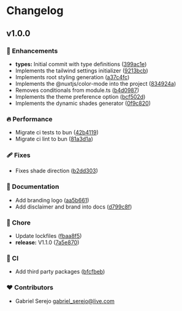 # Changelog


## v1.0.0


### 🚀 Enhancements

- **types:** Initial commit with type definitions ([399ac1e](https://github.com/TutorFx/nuxt-palette/commit/399ac1e))
- Implements the tailwind settings initializer ([9213bcb](https://github.com/TutorFx/nuxt-palette/commit/9213bcb))
- Implements root styling generation ([a37c4fc](https://github.com/TutorFx/nuxt-palette/commit/a37c4fc))
- Implements the @nuxtjs/color-mode into the project ([834924a](https://github.com/TutorFx/nuxt-palette/commit/834924a))
- Removes conditionals from module.ts ([b4d0987](https://github.com/TutorFx/nuxt-palette/commit/b4d0987))
- Implements the theme preference option ([bcf502d](https://github.com/TutorFx/nuxt-palette/commit/bcf502d))
- Implements the dynamic shades generator ([0f9c820](https://github.com/TutorFx/nuxt-palette/commit/0f9c820))

### 🔥 Performance

- Migrate ci tests to bun ([42b4119](https://github.com/TutorFx/nuxt-palette/commit/42b4119))
- Migrate ci lint to bun ([81a3d1a](https://github.com/TutorFx/nuxt-palette/commit/81a3d1a))

### 🩹 Fixes

- Fixes shade direction ([b2dd303](https://github.com/TutorFx/nuxt-palette/commit/b2dd303))

### 📖 Documentation

- Add branding logo ([aa5b661](https://github.com/TutorFx/nuxt-palette/commit/aa5b661))
- Add disclaimer and brand into docs ([d799c8f](https://github.com/TutorFx/nuxt-palette/commit/d799c8f))

### 🏡 Chore

- Update lockfiles ([fbaa8f5](https://github.com/TutorFx/nuxt-palette/commit/fbaa8f5))
- **release:** V1.1.0 ([7a5e870](https://github.com/TutorFx/nuxt-palette/commit/7a5e870))

### 🤖 CI

- Add third party packages ([bfcfbeb](https://github.com/TutorFx/nuxt-palette/commit/bfcfbeb))

### ❤️ Contributors

- Gabriel Serejo <gabriel_serejo@live.com>

